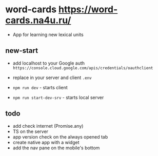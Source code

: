 # word-cards https://word-cards.na4u.ru/

- App for learning new lexical units

## new-start

- add localhost to your Google auth `https://console.cloud.google.com/apis/credentials/oauthclient`
- replace <your-google-client-id> in your server and client `.env`

- `npm run dev` - starts client
- `npm run start-dev-srv` - starts local server

todo
-----
- add check internet (Promise.any)
- TS on the server
- app version check on the always opened tab
- create native app with a widget
- add the nav pane on the mobile's bottom
